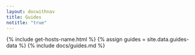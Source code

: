 ```yaml
---
layout: docwithnav
title: Guides
notitle: "true"
---
```


{% include get-hosts-name.html %}
{% assign guides = site.data.guides-data %}
{% include docs/guides.md %}
